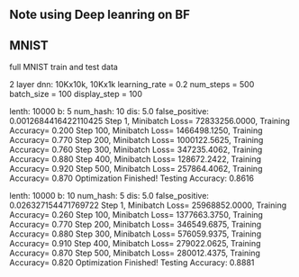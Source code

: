Note using Deep leanring on BF
---

MNIST
---

full MNIST train and test data

2 layer dnn: 10Kx10k, 10Kx1k
learning_rate = 0.2
num_steps = 500
batch_size = 100
display_step = 100


lenth: 10000 b: 5 num_hash: 10 dis: 5.0 false_positive:  0.0012684416422110425
Step 1, Minibatch Loss= 72833256.0000, Training Accuracy= 0.200
Step 100, Minibatch Loss= 1466498.1250, Training Accuracy= 0.770
Step 200, Minibatch Loss= 1000122.5625, Training Accuracy= 0.760
Step 300, Minibatch Loss= 347235.4062, Training Accuracy= 0.880
Step 400, Minibatch Loss= 128672.2422, Training Accuracy= 0.920
Step 500, Minibatch Loss= 257864.4062, Training Accuracy= 0.870
Optimization Finished!
Testing Accuracy: 0.8616

lenth: 10000 b: 10 num_hash: 5 dis: 5.0 false_positive:  0.026327154471769722
Step 1, Minibatch Loss= 25968852.0000, Training Accuracy= 0.260
Step 100, Minibatch Loss= 1377663.3750, Training Accuracy= 0.770
Step 200, Minibatch Loss= 346549.6875, Training Accuracy= 0.880
Step 300, Minibatch Loss= 576059.9375, Training Accuracy= 0.910
Step 400, Minibatch Loss= 279022.0625, Training Accuracy= 0.870
Step 500, Minibatch Loss= 280012.4375, Training Accuracy= 0.820
Optimization Finished!
Testing Accuracy: 0.8881